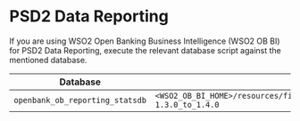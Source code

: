 # PSD2 Data Reporting

If you are using WSO2 Open Banking Business Intelligence (WSO2 OB BI) for PSD2 Data Reporting, execute the relevant database script against the mentioned database.

| **Database**                    | **Script location**                                                                         |
| ------------------------------- | ------------------------------------------------------------------------------------------- |
| `openbank_ob_reporting_statsdb` | `<WSO2_OB_BI_HOME>/resources/finance/dbscripts/migration/stats_db/migration-1.3.0_to_1.4.0` |